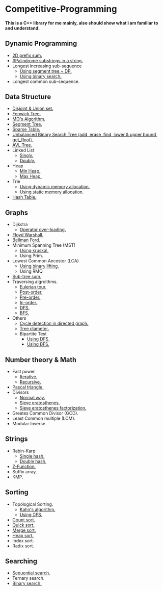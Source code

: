 # Competitive-Programming ##
#### This is a C++ library for me mainly, also should show what i am familiar to and understand. ####

## Dynamic Programming ##
+ [2D prefix sum.](https://github.com/SmallCat3699/Competitive-Programming/blob/main/DP/2D%20Prefix-Sum/2D%20Prefix-Sum.cpp)
+ [#Palindrome substrings in a string.](https://github.com/SmallCat3699/Competitive-Programming/blob/main/DP/Palindrome%20Substrings/Palindrome%20Substring.cpp) 
+ Longest increasing sub-sequence
    + [Using segment tree + DP.](https://github.com/SmallCat3699/Competitive-Programming/blob/main/DP/LIS/LIS%20with%20segment%20tree.cpp)
    + [Using binary search.](https://github.com/SmallCat3699/Competitive-Programming/blob/main/DP/LIS/LIS2.cpp)
+ Longest common sub-sequence.

## Data Structure
+ [Disjoint & Union set.](https://github.com/SmallCat3699/Competitive-Programming/blob/main/Data%20Structure/Disjoint%20%26%20Union%20set/Disjoint%20%26%20Union%20set.cpp)
+ [Fenwick Tree.](https://github.com/SmallCat3699/Competitive-Programming/blob/main/Data%20Structure/Fenwick%20Tree/Fenwick%20Tree.cpp)
+ [MO's Algorithm.](https://github.com/SmallCat3699/Competitive-Programming/blob/main/Data%20Structure/MO's%20Algorithm/MO's%20Algorithm.cpp)
+ [Segment Tree.](https://github.com/SmallCat3699/Competitive-Programming/blob/main/Data%20Structure/Segment%20Tree/Segment%20Tree.cpp)
+ [Sparse Table.](https://github.com/SmallCat3699/Competitive-Programming/blob/main/Data%20Structure/Sparse%20Table/Sparse%20Table.cpp)
+ [Unbalanced Binary Search Tree (add, erase, find, lower & upper bound, get_Root).](https://github.com/SmallCat3699/Competitive-Programming/blob/main/Data%20Structure/Binary%20Search%20Tree/Binary%20Search%20Tree.cpp)
+ [AVL Tree.](https://github.com/SmallCat3699/Competitive-Programming/blob/main/Data%20Structure/AVL%20Tree/AVL%20tree.cpp)
+ Linked List
    + [Singly.](https://github.com/SmallCat3699/Competitive-Programming/blob/main/Data%20Structure/Linked%20List/Singly%20linked%20list.cpp)
    + [Doubly.](https://github.com/SmallCat3699/Competitive-Programming/blob/main/Data%20Structure/Linked%20List/Doubly%20linked%20list.cpp)
+ Heap
    + [Min Heap.](https://github.com/SmallCat3699/Competitive-Programming/blob/main/Data%20Structure/Heap/Min%20heap.cpp)
    + [Max Heap.](https://github.com/SmallCat3699/Competitive-Programming/blob/main/Data%20Structure/Heap/Max%20heap.cpp)
+ Trie
    + [Using dynamic memory allocation.](https://github.com/SmallCat3699/Competitive-Programming/blob/main/Data%20Structure/Trie/Trie.cpp)
    + [Using static memory allocation.]()
+ [Hash Table.]()


## Graphs
+ Dijkstra
    + [Operator over-loading.](https://github.com/SmallCat3699/Competitive-Programming/blob/main/Graphs/Dijkstra/Dijkstra.cpp)
+ [Floyd Warshall.](https://github.com/SmallCat3699/Competitive-Programming/blob/main/Graphs/Floyd%20Warshall/Floyd%20Warshall.cpp)
+ [Bellman Ford.]()
+ Minimum Spanning Tree (MST)
    + [Using kruskal.](https://github.com/SmallCat3699/Competitive-Programming/blob/main/Graphs/Minimum%20Spanning%20Tree/Minimum%20Spanning%20Tree.cpp)
    + Using Prim.
+ Lowest Common Ancestor (LCA)
    + [Using binary lifting.](https://github.com/SmallCat3699/Competitive-Programming/blob/main/Graphs/LCA/Binary%20Lifting.cpp)
    + Using RMQ.
+ [Sub-tree sum.](https://github.com/SmallCat3699/Competitive-Programming/blob/main/Graphs/Sub-Tree%20Sum/Sub-Tree%20Sum.cpp)
+ Traversing algroithms.
    + [Eulerian tour.](https://github.com/SmallCat3699/Competitive-Programming/blob/main/Graphs/Traversing/Eulerian%20tour.cpp)
    + [Post-order.](https://github.com/SmallCat3699/Competitive-Programming/blob/main/Graphs/Traversing/Post-order.cpp)
    + [Pre-order.](https://github.com/SmallCat3699/Competitive-Programming/blob/main/Graphs/Traversing/Pre-order.cpp)
    + [In-order.](https://github.com/SmallCat3699/Competitive-Programming/blob/main/Graphs/Traversing/In-order.cpp) 
    + [DFS.](https://github.com/SmallCat3699/Competitive-Programming/blob/main/Graphs/Traversing/dfs.cpp)
    + [BFS.](https://github.com/SmallCat3699/Competitive-Programming/blob/main/Graphs/Traversing/bfs.cpp) 
+ Others
    + [Cycle detection in directed graph.](https://github.com/SmallCat3699/Competitive-Programming/blob/main/Graphs/Others/Cycle%20Detection%20-%20Directed%20Graphs.cpp)
    + [Tree diameter.](https://github.com/SmallCat3699/Competitive-Programming/blob/main/Graphs/Others/Tree%20Diameter.cpp)
    + Bipartite Test
        + [Using DFS.](https://github.com/SmallCat3699/Competitive-Programming/blob/main/Graphs/Others/Bipartite%20using%20DFS.cpp)
        + [Using BFS.](https://github.com/SmallCat3699/Competitive-Programming/blob/main/Graphs/Others/Bipartite%20using%20BFS.cpp)

## Number theory & Math
+ Fast power
    + [Iterative.](https://github.com/SmallCat3699/Competitive-Programming/blob/main/Number%20Theory%20%26%20Math/fast_Power/fast_power_iterative.cpp)
    + [Recursive.](https://github.com/SmallCat3699/Competitive-Programming/blob/main/Number%20Theory%20%26%20Math/fast_Power/fast_power_Rrecursive.cpp)
+ [Pascal triangle.](https://github.com/SmallCat3699/Competitive-Programming/tree/main/Number%20Theory%20%26%20Math/Pascal%20Triangle)
+ Divisors
    + [Normal way.](https://github.com/SmallCat3699/Competitive-Programming/blob/main/Number%20Theory%20%26%20Math/Divisors/Normal%20Way.cpp)
    + [Sieve eratosthenes.](https://github.com/SmallCat3699/Competitive-Programming/blob/main/Number%20Theory%20%26%20Math/Divisors/Sieve%20Divisors.cpp)
    + [Sieve eratosthenes factorization.](https://github.com/SmallCat3699/Competitive-Programming/blob/main/Number%20Theory%20%26%20Math/Divisors/Sieve%20Factorization.cpp)
+ Greates Common Divisor (GCD).
+ Least Common multiple (LCM).
+ Modular Inverse.

## Strings
+ Rabin-Karp
    + [Single hash.](https://github.com/SmallCat3699/Competitive-Programming/blob/main/Strings/Rabin-Karp/Rabin-Karp_Single-Hash.cpp)
    + [Double hash.](https://github.com/SmallCat3699/Competitive-Programming/blob/main/Strings/Rabin-Karp/Rabin-Karp_Double-Hash.cpp)
+ [Z-Function.](https://github.com/SmallCat3699/Competitive-Programming/blob/main/Strings/Z-Function/Z-Funciton.cpp)
+ Suffix array.
+ KMP.

## Sorting
+ Topological Sorting.
    + [Kahn's algorithm.](https://github.com/SmallCat3699/Competitive-Programming/blob/main/Sorting/Topological%20Sorting/Kahn's%20Algorithm.cpp)
    + [Using DFS.](https://github.com/SmallCat3699/Competitive-Programming/blob/main/Sorting/Topological%20Sorting/Using%20DFS.cpp	)
+ [Count sort.](https://github.com/SmallCat3699/Competitive-Programming/blob/main/Sorting/Count%20Sort/Count%20Sort.cpp)
+ [Quick sort.](https://github.com/SmallCat3699/Competitive-Programming/blob/main/Sorting/Quick%20Sort/Quick%20Sort.cpp)
+ [Merge sort.](https://github.com/SmallCat3699/Competitive-Programming/blob/main/Sorting/Merge%20Sort/Merge%20Sort.cpp)
+ [Heap sort.](https://github.com/SmallCat3699/Competitive-Programming/blob/main/Sorting/Heap%20Sort/Heap%20Sort.cpp)
+ Index sort.
+ Radix sort.

## Searching
+ [Sequential search.](https://github.com/SmallCat3699/Competitive-Programming/blob/main/Searching/Sequential%20Search/Sequential%20Search.cpp)
+ Ternary search.
+ [Binary search.](https://github.com/SmallCat3699/Competitive-Programming/blob/main/Searching/Binary%20Search/Binary%20Search.cpp)

